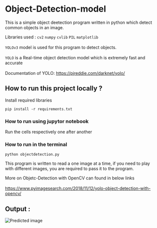 # Object-Detection-model
This is a simple object deetection program written in python which detect common objects in an image.

Libraries used : `cv2` `numpy` `cvlib` `PIL` `matplotlib`<br><br>
`YOLOv3` model is used for this program to detect objects.<br><br>
`YOLO` is a Real-time object detection model which is extremely fast and accurate<br><br>
Documentation of YOLO: https://pjreddie.com/darknet/yolo/

## How to run this project locally ?

Install required libraries

```
pip install -r requirements.txt
```

### How to run using jupytor notebook
Run the cells respectively one after another

### How to run in the terminal
```
python objectdetection.py
```

This program is written to read a one image at a time, if you need to play with different images, you are required to pass it to the program.

More on Objetc-Detection with OpenCV can found in below links <br><br>
https://www.pyimagesearch.com/2018/11/12/yolo-object-detection-with-opencv/ 

## Output :

![Predicted image](https://github.com/lihini223/Object-Detection-model/blob/main/img/Object_detection.png)
